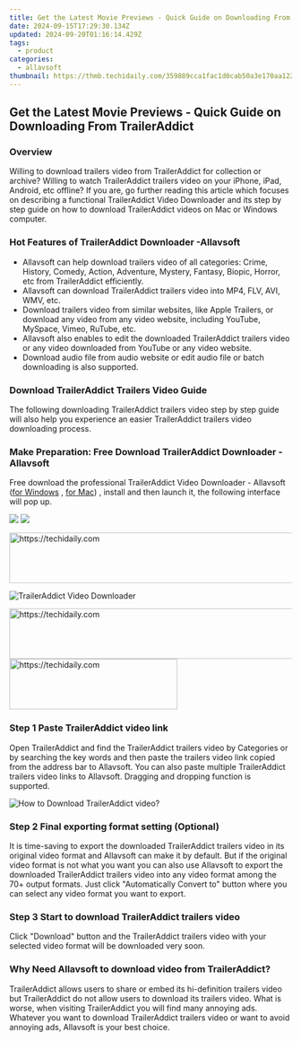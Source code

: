 ```yaml
---
title: Get the Latest Movie Previews - Quick Guide on Downloading From TrailerAddict
date: 2024-09-15T17:29:30.134Z
updated: 2024-09-20T01:16:14.429Z
tags:
  - product
categories:
  - allavsoft
thumbnail: https://thmb.techidaily.com/359889cca1fac1d0cab50a3e170aa122469e4b901fffff3859c0a0ef7a4f048d.jpg
---
```


## Get the Latest Movie Previews - Quick Guide on Downloading From TrailerAddict

### Overview

Willing to download trailers video from TrailerAddict for collection or archive? Willing to watch TrailerAddict trailers video on your iPhone, iPad, Android, etc offline? If you are, go further reading this article which focuses on describing a functional TrailerAddict Video Downloader and its step by step guide on how to download TrailerAddict videos on Mac or Windows computer.

### Hot Features of TrailerAddict Downloader -Allavsoft

* Allavsoft can help download trailers video of all categories: Crime, History, Comedy, Action, Adventure, Mystery, Fantasy, Biopic, Horror, etc from TrailerAddict efficiently.
* Allavsoft can download TrailerAddict trailers video into MP4, FLV, AVI, WMV, etc.
* Download trailers video from similar websites, like Apple Trailers, or download any video from any video website, including YouTube, MySpace, Vimeo, RuTube, etc.
* Allavsoft also enables to edit the downloaded TrailerAddict trailers video or any video downloaded from YouTube or any video website.
* Download audio file from audio website or edit audio file or batch downloading is also supported.

### Download TrailerAddict Trailers Video Guide

The following downloading TrailerAddict trailers video step by step guide will also help you experience an easier TrailerAddict trailers video downloading process.

### Make Preparation: Free Download TrailerAddict Downloader - Allavsoft

Free download the professional TrailerAddict Video Downloader - Allavsoft ([for Windows](https://tools.techidaily.com/allavsoft/products/) , [for Mac](https://tools.techidaily.com/allavsoft/products/)) , install and then launch it, the following interface will pop up.

[![](https://www.allavsoft.com/how-to/../images/how-to/free-download-win.jpg)](https://tools.techidaily.com/allavsoft/products/) [![](https://www.allavsoft.com/how-to/../images/how-to/free-download-mac.jpg)](https://tools.techidaily.com/allavsoft/products/)

<!-- affiliate ads begin -->
<a href="https://wigfever.sjv.io/c/5597632/2014859/22899" target="_top" id="2014859">
  <img src="//a.impactradius-go.com/display-ad/22899-2014859" border="0" alt="https://techidaily.com" width="728" height="90"/>
</a>
<img height="0" width="0" src="https://wigfever.sjv.io/i/5597632/2014859/22899" style="position:absolute;visibility:hidden;" border="0" />
<!-- affiliate ads end -->

![TrailerAddict Video Downloader](https://www.allavsoft.com/how-to/../images/allavsoft/screen-shot-600.jpg)

<!-- affiliate ads begin -->
<a href="https://appsumo.8odi.net/c/5597632/2123730/7443" target="_top" id="2123730">
  <img src="//a.impactradius-go.com/display-ad/7443-2123730" border="0" alt="https://techidaily.com" width="728" height="90"/>
</a>
<img height="0" width="0" src="https://appsumo.8odi.net/i/5597632/2123730/7443" style="position:absolute;visibility:hidden;" border="0" />
<!-- affiliate ads end -->

<!-- affiliate ads begin -->
<a href="https://aidotcom.pxf.io/c/5597632/2129041/19576" target="_top" id="2129041">
  <img src="//a.impactradius-go.com/display-ad/19576-2129041" border="0" alt="https://techidaily.com" width="300" height="90"/>
</a>
<img height="0" width="0" src="https://aidotcom.pxf.io/i/5597632/2129041/19576" style="position:absolute;visibility:hidden;" border="0" />
<!-- affiliate ads end -->

### Step 1 Paste TrailerAddict video link

Open TrailerAddict and find the TrailerAddict trailers video by Categories or by searching the key words and then paste the trailers video link copied from the address bar to Allavsoft. You can also paste multiple TrailerAddict trailers video links to Allavsoft. Dragging and dropping function is supported.

![How to Download TrailerAddict video?](https://www.allavsoft.com/how-to/../images/how-to/download-rtmp-video/download-rtmp-video.jpg)

### Step 2 Final exporting format setting (Optional)

It is time-saving to export the downloaded TrailerAddict trailers video in its original video format and Allavsoft can make it by default. But if the original video format is not what you want you can also use Allavsoft to export the downloaded TrailerAddict trailers video into any video format among the 70+ output formats. Just click "Automatically Convert to" button where you can select any video format you want to export.

### Step 3 Start to download TrailerAddict trailers video

Click "Download" button and the TrailerAddict trailers video with your selected video format will be downloaded very soon.

### Why Need Allavsoft to download video from TrailerAddict?

TrailerAddict allows users to share or embed its hi-definition trailers video but TrailerAddict do not allow users to download its trailers video. What is worse, when visiting TrailerAddict you will find many annoying ads. Whatever you want to download TrailerAddict trailers video or want to avoid annoying ads, Allavsoft is your best choice.

<ins class="adsbygoogle"
     style="display:block"
     data-ad-format="autorelaxed"
     data-ad-client="ca-pub-7571918770474297"
     data-ad-slot="1223367746"></ins>

<ins class="adsbygoogle"
     style="display:block"
     data-ad-client="ca-pub-7571918770474297"
     data-ad-slot="8358498916"
     data-ad-format="auto"
     data-full-width-responsive="true"></ins>
